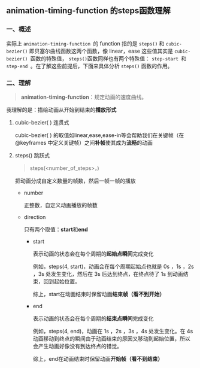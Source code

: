 ## animation-timing-function 的steps函数理解

###  一、概述

实际上 `animation-timing-function `的 function 指的是 ``steps()`` 和 ``cubic-bezier()`` 即贝塞尔曲线函数这两个函数，像 linear，ease 这些值其实是  `cubic-bezier() `函数的特殊值， ``steps()``函数同样也有两个特殊值： `step-start `和 `step-end `。在了解这些前提后，下面来具体分析 ``steps()`` 函数的作用。

### 二、理解

> **animation-timing-function**：规定动画的速度曲线。

我理解的是：描绘动画从开始到结束的**播放形式**

1. cubic-bezier( ) 连贯式

   cubic-bezier( ) 的取值如linear,ease,ease-in等会帮助我们在关键帧（在 @keyframes 中定义关键帧）之间**补帧**使其成为**流畅**的动画

2. steps() 跳跃式

   > steps(<number_of_steps>，<direction>) 

   把动画分成自定义数量的帧数，然后一帧一帧的播放

   - number

     正整数，自定义动画播放的帧数

   - direction

     只有两个取值：**start**和**end**

     - start

       表示动画的状态会在每个周期的**起始点瞬间**完成变化

       例如，steps(4, start)，动画会在每个周期起始点也就是 0s ，1s ，2s ，3s 处发生变化，然后在 3s 后达到终点，在终点待了 1s 到动画结束，回到起始位置。

       综上，start在动画结束时保留动画**结束帧（看不到开始）**

     - end

       表示动画的状态会在每个周期的**结束点瞬间**完成变化

       例如，steps(4, end)，动画在 1s ，2s ，3s ，4s 处发生变化。在 4s 动画移动到终点的瞬间由于动画结束的原因又移动到起始位置，所以会产生动画好像没有到达终点的错觉。

       综上，end在动画结束时保留动画**开始帧（看不到结束）**
       
       

​		